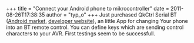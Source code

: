 +++
title = "Connect your Android phone to mikrocontroller"
date = 2011-08-26T17:38:35
author = "typ_o"
+++
Just purchased QkCtrl Serial BT ([Android
market](https://market.android.com/details?id=com.kvndev.android.two),
[developer website](http://www.kvndev.com/android/two)), an little App
for changing Your phone into an BT remote control. You can define keys
which are sending control characters to your AVR. First testings seem to
be successfull.
